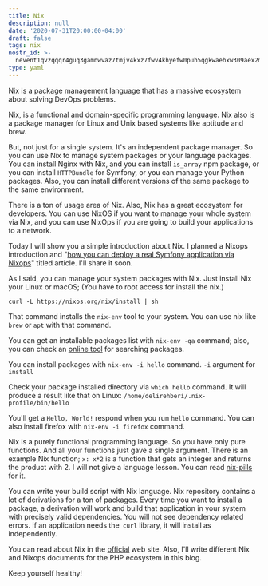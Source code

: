 ```yaml
---
title: Nix
description: null
date: '2020-07-31T20:00:00-04:00'
draft: false
tags: nix
nostr_id: >-
  nevent1qvzqqqr4guq3gamnwvaz7tmjv4kxz7fwv4khyefw0puh5qgkwaehxw309aex2mrp0yhxummnw3ezucnpdejqz9rhwden5te0wfjkccte9ejxzmt4wvhxjmcprpmhxue69uhhyetvv9ujuumwdae8gtnnda3kjctvqyxhwumn8ghj7mn0wvhxcmmvqyt8wumn8ghj7un9d3shjtnswf5k6ctv9ehx2aqppamhxue69uhkummnw3ezumt0d5q3vamnwvaz7tmjv4kxz7fwdehhxtnnda3kjctvqyd8wumn8ghj7ctjw35kxmr9wvhxcctev4erxtnwv4mhxqg7waehxw309akkcuewv94kgetwd9azuetyw5h8gu30dehhxarjqqs0e9u72adak3x36rngy87zwdhmm05t4mzysz7l6ay50l0xdaf4lqgt78vm8
type: yaml
---
```



Nix is a package management language that has a massive ecosystem about solving DevOps problems.

Nix, is a functional and domain-specific programming language. Nix also is a package manager for Linux and Unix based systems like aptitude and brew.
<!--more-->
But, not just for a single system. It's an independent package manager. So you can use Nix to manage system packages or your language packages. You can install Nginx with Nix, and you can install `is_array` npm package, or you can install `HTTPBundle` for Symfony, or you can manage your Python packages. Also, you can install different versions of the same package to the same environment. 

There is a ton of usage area of Nix. Also, Nix has a great ecosystem for developers. You can use NixOS if you want to manage your whole system via Nix, and you can use NixOps if you are going to build your applications to a network.

Today I will show you a simple introduction about Nix. I planned a Nixops introduction and "[how you can deploy a real Symfony application via Nixops]()" titled article. I'll share it soon.


As I said, you can manage your system packages with Nix. Just install Nix your Linux or macOS; (You have to root access for install the nix.)

```
curl -L https://nixos.org/nix/install | sh
```

That command installs the `nix-env` tool to your system. You can use nix like `brew` or `apt` with that command. 

You can get an installable packages list with `nix-env -qa` command; also, you can check an [online tool](https://nixos.org/nixos/packages.html) for searching packages.

You can install packages with `nix-env -i hello`  command. `-i` argument for `install`

Check your package installed directory via `which hello` command. It will produce a result like that on Linux: `/home/delirehberi/.nix-profile/bin/hello`

You'll get a `Hello, World!` respond when you run `hello` command. You can also install firefox with `nix-env -i firefox` command.

Nix is a purely functional programming language. So you have only pure functions. And all your functions just gave a single argument. There is an example Nix function; `x: x*2` is a function that gets an integer and returns the product with 2.  I will not give a language lesson. You can read [nix-pills](https://nixos.org/nixos/nix-pills/basics-of-language.html) for it.

You can write your build script with Nix language. Nix repository contains a lot of derivations for a ton of packages. Every time you want to install a package, a derivation will work and build that application in your system with precisely valid dependencies. You will not see dependency related errors. If an application needs the` curl` library, it will install as independently. 

You can read about Nix in the [official](https://nixos.org/) web site. Also, I'll write different Nix and Nixops documents for the PHP ecosystem in this blog.

Keep yourself healthy!

